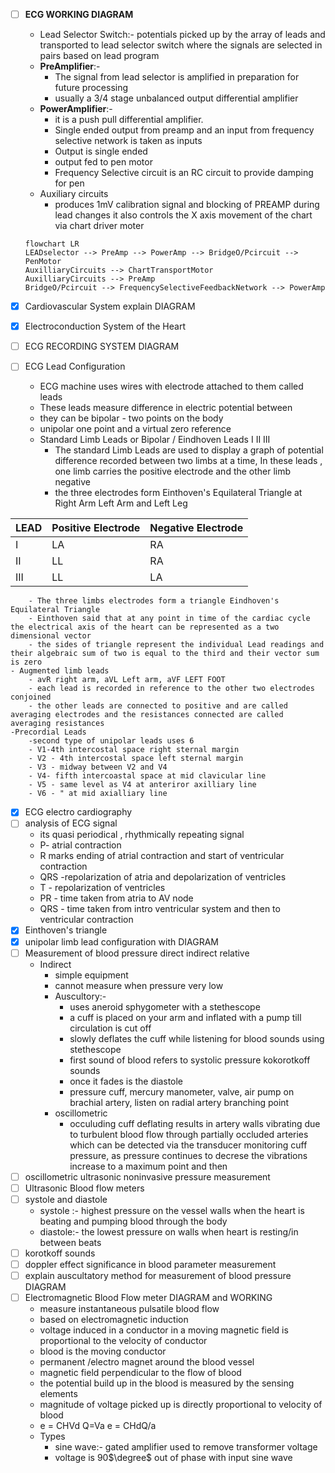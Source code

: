 
- [ ] **ECG WORKING DIAGRAM**
	- Lead Selector Switch:- potentials picked up by the array of leads and transported to lead selector switch where the signals are selected in pairs based on lead program
	- **PreAmplifier**:-
		- The signal from lead selector is amplified in preparation for future processing 
		- usually a 3/4 stage unbalanced output differential amplifier
	- **PowerAmplifier**:-
		- it is a push pull differential amplifier.
		- Single ended output from preamp and an input from frequency selective network is taken as inputs
		- Output is single ended
		- output fed to pen motor
		- Frequency Selective circuit is an RC circuit to provide damping for pen
	- Auxiliary circuits
		- produces 1mV calibration signal and blocking of PREAMP during lead changes it also controls the X axis movement of the chart via chart driver moter

	```mermaid
	flowchart LR
	LEADselector --> PreAmp --> PowerAmp --> BridgeO/Pcircuit --> PenMotor
	AuxilliaryCircuits --> ChartTransportMotor
	AuxilliaryCircuits --> PreAmp
	BridgeO/Pcircuit --> FrequencySelectiveFeedbackNetwork --> PowerAmp
	```
- [x] Cardiovascular System explain DIAGRAM 
- [x] Electroconduction System of the Heart
- [ ] ECG RECORDING SYSTEM DIAGRAM
- [ ] ECG Lead Configuration
	- ECG machine uses wires with electrode attached to them called leads
	- These leads measure difference in electric potential between
	- they can be bipolar - two points on the body
	- unipolar one point and a virtual zero reference
	- Standard Limb Leads or Bipolar / Eindhoven Leads I II III
		- The standard Limb Leads are used to display a graph of potential difference recorded between two limbs at a time, In these leads , one limb carries the positive electrode and the other limb negative
		- the three electrodes form Einthoven's Equilateral Triangle at Right Arm Left Arm and Left Leg

| LEAD | Positive Electrode | Negative Electrode |
| ---- | ------------------ | ------------------ |
| I    | LA                 | RA                 |
| II   | LL                 | RA                 |
| III  | LL                 | LA                 |
		- The three limbs electrodes form a triangle Eindhoven's Equilateral Triangle
		- Einthoven said that at any point in time of the cardiac cycle the electrical axis of the heart can be represented as a two dimensional vector
		- the sides of triangle represent the individual Lead readings and their algebraic sum of two is equal to the third and their vector sum is zero
	- Augmented limb leads
		- avR right arm, aVL Left arm, aVF LEFT FOOT
		- each lead is recorded in reference to the other two electrodes conjoined
		- the other leads are connected to positive and are called averaging electrodes and the resistances connected are called averaging resistances
	-Precordial Leads
		-second type of unipolar leads uses 6
		- V1-4th intercostal space right sternal margin
		- V2 - 4th intercostal space left sternal margin
		- V3 - midway between V2 and V4
		- V4- fifth intercoastal space at mid clavicular line
		- V5 - same level as V4 at anteriror axilliary line
		- V6 - " at mid axialliary line
- [x] ECG electro cardiography
- [ ] analysis of ECG signal
	- its quasi periodical , rhythmically repeating signal
	- P- atrial contraction
	-  R marks ending of atrial contraction and start of ventricular contraction
	- QRS -repolarization of atria and depolarization of ventricles
	- T - repolarization of ventricles
	- PR - time taken from atria to AV node
	- QRS - time taken from intro ventricular system and then to ventricular contraction
- [x] Einthoven's triangle
- [x] unipolar limb lead configuration with DIAGRAM
- [ ] Measurement of blood pressure direct indirect relative
	- Indirect
		- simple equipment
		- cannot measure when pressure very low
		- Auscultory:-
			- uses aneroid sphygometer with a stethescope
			- a cuff is placed on your arm and inflated with a pump till circulation is cut off
			- slowly deflates the cuff while listening for blood sounds using stethescope
			- first sound of blood refers to systolic pressure kokorotkoff sounds
			- once it fades is the diastole
			- pressure cuff, mercury manometer, valve, air pump on brachial artery, listen on radial artery branching point
		- oscillometric 
			- occuluding cuff deflating results in artery walls vibrating due to turbulent blood flow through partially occluded arteries which can be detected via the transducer monitoring cuff pressure, as pressure continues to decrese the vibrations increase to a maximum point and then 
- [ ] oscillometric ultrasonic noninvasive pressure measurement
- [ ] Ultrasonic Blood flow meters
- [ ] systole and diastole
	- systole :- highest pressure on the vessel walls when the heart is beating and pumping blood through the body
	- diastole:- the lowest pressure on walls when heart is resting/in between beats
- [ ] korotkoff sounds
- [ ] doppler effect significance in blood parameter measurement
- [ ] explain auscultatory method for measurement of blood pressure DIAGRAM
- [ ] Electromagnetic Blood Flow meter DIAGRAM and WORKING
	- measure instantaneous pulsatile blood flow 
	- based on electromagnetic induction
	- voltage induced in a conductor in a moving magnetic field is proportional to the velocity of conductor
	- blood is the moving conductor
	- permanent /electro magnet around the blood vessel 
	- magnetic field perpendicular to the flow of blood
	- the potential build up in the blood is measured by the sensing elements 
	- magnitude of voltage picked up is directly proportional to velocity of blood
	- e = CHVd Q=Va   e = CHdQ/a
	- Types
		- sine wave:-  gated amplifier used to remove transformer voltage 
		- voltage is 90$\degree$ out of phase with input sine wave

